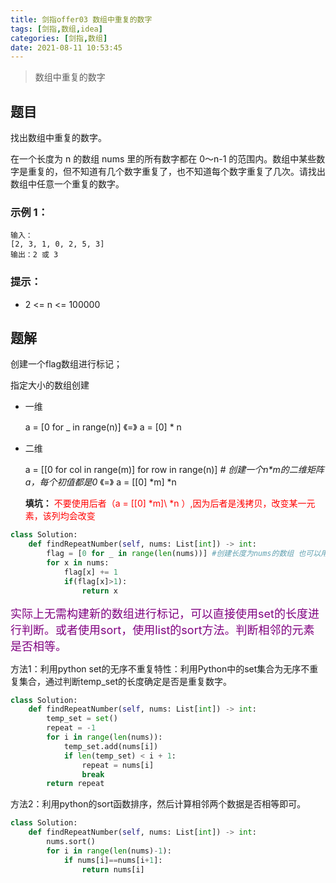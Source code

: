 ```yaml
---
title: 剑指offer03 数组中重复的数字
tags: [剑指,数组,idea]
categories: [剑指,数组]
date: 2021-08-11 10:53:45
---
```


>数组中重复的数字

## 题目

找出数组中重复的数字。


在一个长度为 n 的数组 nums 里的所有数字都在 0～n-1 的范围内。数组中某些数字是重复的，但不知道有几个数字重复了，也不知道每个数字重复了几次。请找出数组中任意一个重复的数字。

### 示例 1：

```
输入：
[2, 3, 1, 0, 2, 5, 3]
输出：2 或 3 
```

### 提示：

- 2 <= n <= 100000

## 题解

创建一个flag数组进行标记；

指定大小的数组创建



- 一维

  a = [0 for _ in range(n)]  《=》  a = [0] * n 

- 二维

  a = [[0 for col in range(m)] for row in range(n)]  *# 创建一个n\*m的二维矩阵a，每个初值都是0*   《=》  a = [[0] \*m] \*n 
  
  **填坑：** <font color=red> 不要使用后者（a = [[0] \*m]\ *n ）,因为后者是浅拷贝，改变某一元素，该列均会改变</font>

```python
class Solution:
    def findRepeatNumber(self, nums: List[int]) -> int:
        flag = [0 for _ in range(len(nums))] #创建长度为nums的数组 也可以用[0]*n
        for x in nums:
            flag[x] += 1
            if(flag[x]>1):
                return x
```

<font color=purple size=4>实际上无需构建新的数组进行标记，可以直接使用set的长度进行判断。或者使用sort，使用list的sort方法。判断相邻的元素是否相等。</font>

方法1：利用python set的无序不重复特性：利用Python中的set集合为无序不重复集合，通过判断temp_set的长度确定是否是重复数字。

```python
class Solution:
    def findRepeatNumber(self, nums: List[int]) -> int:
        temp_set = set()
        repeat = -1
        for i in range(len(nums)):
            temp_set.add(nums[i])
            if len(temp_set) < i + 1:
                repeat = nums[i]
                break
        return repeat
```

方法2：利用python的sort函数排序，然后计算相邻两个数据是否相等即可。

```python
class Solution:
    def findRepeatNumber(self, nums: List[int]) -> int:
        nums.sort()
        for i in range(len(nums)-1):
            if nums[i]==nums[i+1]:
                return nums[i]
```
